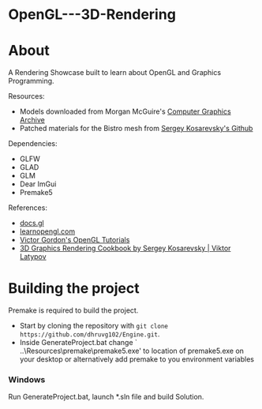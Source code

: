 # OpenGL---3D-Rendering

# About
A Rendering Showcase built to learn about OpenGL and Graphics Programming.

Resources:
* Models downloaded from Morgan McGuire's [Computer Graphics Archive](https://casual-effects.com/data)
* Patched materials for the Bistro mesh from [Sergey Kosarevsky's Github](https://github.com/corporateshark/bistro_materials)

Dependencies:  
* GLFW
* GLAD
* GLM
* Dear ImGui
* Premake5  

References:  
* [docs.gl](https://docs.gl "docs.gl")
* [learnopengl.com](https://learnopengl.com "learnopengl.com")
* [Victor Gordon's OpenGL Tutorials](https://www.youtube.com/watch?v=XpBGwZNyUh0&list=PLPaoO-vpZnumdcb4tZc4x5Q-v7CkrQ6M-)
* [3D Graphics Rendering Cookbook by Sergey Kosarevsky | Viktor Latypov](https://github.com/PacktPublishing/3D-Graphics-Rendering-Cookbook/tree/master)

# Building the project
Premake is required to build the project.

* Start by cloning the repository with `git clone https://github.com/dhruvg102/Engine.git`.
* Inside GenerateProject.bat change ` ..\\Resources\\premake\\premake5.exe' to location of premake5.exe on your desktop or alternatively add premake to you environment variables

### Windows
Run GenerateProject.bat, launch *.sln file and build Solution.

